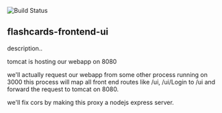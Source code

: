![Build Status](http://18.188.8.84:8080/jenkins/buildStatus/icon?job=p1-frontend/main&subject=%5Bmain%5D%20took%20$%7Bduration%7D%20about%20$%7BstartTime%7D%20ago)


## flashcards-frontend-ui
description..


tomcat is hosting our webapp on 8080

we'll actually request our webapp from some other process running on 3000
this process will map all front end routes like /ui, /ui/Login to /ui
and forward the request to tomcat on 8080.

we'll fix cors by making this proxy a nodejs express server.